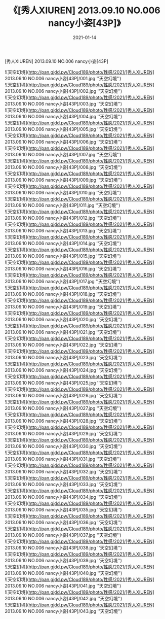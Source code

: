 ﻿---
layout: post
title:  《[秀人XIUREN] 2013.09.10 NO.006 nancy小姿[43P]》
date:   2021-01-14
img: http://pan.gjdd.pw/Cloud189/photo/性感/2021/[秀人XIUREN] 2013.09.10 NO.006 nancy小姿[43P]/000.jpg
categories: [美女, 性感, 泳衣]
---

[秀人XIUREN] 2013.09.10 NO.006 nancy小姿[43P]



![天空幻境](http://pan.gjdd.pw/Cloud189/photo/性感/2021/[秀人XIUREN] 2013.09.10 NO.006 nancy小姿[43P]/001.jpg ''天空幻境'') <br>
![天空幻境](http://pan.gjdd.pw/Cloud189/photo/性感/2021/[秀人XIUREN] 2013.09.10 NO.006 nancy小姿[43P]/002.jpg ''天空幻境'') <br>
![天空幻境](http://pan.gjdd.pw/Cloud189/photo/性感/2021/[秀人XIUREN] 2013.09.10 NO.006 nancy小姿[43P]/003.jpg ''天空幻境'') <br>
![天空幻境](http://pan.gjdd.pw/Cloud189/photo/性感/2021/[秀人XIUREN] 2013.09.10 NO.006 nancy小姿[43P]/004.jpg ''天空幻境'') <br>
![天空幻境](http://pan.gjdd.pw/Cloud189/photo/性感/2021/[秀人XIUREN] 2013.09.10 NO.006 nancy小姿[43P]/005.jpg ''天空幻境'') <br>
![天空幻境](http://pan.gjdd.pw/Cloud189/photo/性感/2021/[秀人XIUREN] 2013.09.10 NO.006 nancy小姿[43P]/006.jpg ''天空幻境'') <br>
![天空幻境](http://pan.gjdd.pw/Cloud189/photo/性感/2021/[秀人XIUREN] 2013.09.10 NO.006 nancy小姿[43P]/007.jpg ''天空幻境'') <br>
![天空幻境](http://pan.gjdd.pw/Cloud189/photo/性感/2021/[秀人XIUREN] 2013.09.10 NO.006 nancy小姿[43P]/008.jpg ''天空幻境'') <br>
![天空幻境](http://pan.gjdd.pw/Cloud189/photo/性感/2021/[秀人XIUREN] 2013.09.10 NO.006 nancy小姿[43P]/009.jpg ''天空幻境'') <br>
![天空幻境](http://pan.gjdd.pw/Cloud189/photo/性感/2021/[秀人XIUREN] 2013.09.10 NO.006 nancy小姿[43P]/010.jpg ''天空幻境'') <br>
![天空幻境](http://pan.gjdd.pw/Cloud189/photo/性感/2021/[秀人XIUREN] 2013.09.10 NO.006 nancy小姿[43P]/011.jpg ''天空幻境'') <br>
![天空幻境](http://pan.gjdd.pw/Cloud189/photo/性感/2021/[秀人XIUREN] 2013.09.10 NO.006 nancy小姿[43P]/012.jpg ''天空幻境'') <br>
![天空幻境](http://pan.gjdd.pw/Cloud189/photo/性感/2021/[秀人XIUREN] 2013.09.10 NO.006 nancy小姿[43P]/013.jpg ''天空幻境'') <br>
![天空幻境](http://pan.gjdd.pw/Cloud189/photo/性感/2021/[秀人XIUREN] 2013.09.10 NO.006 nancy小姿[43P]/014.jpg ''天空幻境'') <br>
![天空幻境](http://pan.gjdd.pw/Cloud189/photo/性感/2021/[秀人XIUREN] 2013.09.10 NO.006 nancy小姿[43P]/015.jpg ''天空幻境'') <br>
![天空幻境](http://pan.gjdd.pw/Cloud189/photo/性感/2021/[秀人XIUREN] 2013.09.10 NO.006 nancy小姿[43P]/016.jpg ''天空幻境'') <br>
![天空幻境](http://pan.gjdd.pw/Cloud189/photo/性感/2021/[秀人XIUREN] 2013.09.10 NO.006 nancy小姿[43P]/017.jpg ''天空幻境'') <br>
![天空幻境](http://pan.gjdd.pw/Cloud189/photo/性感/2021/[秀人XIUREN] 2013.09.10 NO.006 nancy小姿[43P]/018.jpg ''天空幻境'') <br>
![天空幻境](http://pan.gjdd.pw/Cloud189/photo/性感/2021/[秀人XIUREN] 2013.09.10 NO.006 nancy小姿[43P]/019.jpg ''天空幻境'') <br>
![天空幻境](http://pan.gjdd.pw/Cloud189/photo/性感/2021/[秀人XIUREN] 2013.09.10 NO.006 nancy小姿[43P]/020.jpg ''天空幻境'') <br>
![天空幻境](http://pan.gjdd.pw/Cloud189/photo/性感/2021/[秀人XIUREN] 2013.09.10 NO.006 nancy小姿[43P]/021.jpg ''天空幻境'') <br>
![天空幻境](http://pan.gjdd.pw/Cloud189/photo/性感/2021/[秀人XIUREN] 2013.09.10 NO.006 nancy小姿[43P]/022.jpg ''天空幻境'') <br>
![天空幻境](http://pan.gjdd.pw/Cloud189/photo/性感/2021/[秀人XIUREN] 2013.09.10 NO.006 nancy小姿[43P]/023.jpg ''天空幻境'') <br>
![天空幻境](http://pan.gjdd.pw/Cloud189/photo/性感/2021/[秀人XIUREN] 2013.09.10 NO.006 nancy小姿[43P]/024.jpg ''天空幻境'') <br>
![天空幻境](http://pan.gjdd.pw/Cloud189/photo/性感/2021/[秀人XIUREN] 2013.09.10 NO.006 nancy小姿[43P]/025.jpg ''天空幻境'') <br>
![天空幻境](http://pan.gjdd.pw/Cloud189/photo/性感/2021/[秀人XIUREN] 2013.09.10 NO.006 nancy小姿[43P]/026.jpg ''天空幻境'') <br>
![天空幻境](http://pan.gjdd.pw/Cloud189/photo/性感/2021/[秀人XIUREN] 2013.09.10 NO.006 nancy小姿[43P]/027.jpg ''天空幻境'') <br>
![天空幻境](http://pan.gjdd.pw/Cloud189/photo/性感/2021/[秀人XIUREN] 2013.09.10 NO.006 nancy小姿[43P]/028.jpg ''天空幻境'') <br>
![天空幻境](http://pan.gjdd.pw/Cloud189/photo/性感/2021/[秀人XIUREN] 2013.09.10 NO.006 nancy小姿[43P]/029.jpg ''天空幻境'') <br>
![天空幻境](http://pan.gjdd.pw/Cloud189/photo/性感/2021/[秀人XIUREN] 2013.09.10 NO.006 nancy小姿[43P]/030.jpg ''天空幻境'') <br>
![天空幻境](http://pan.gjdd.pw/Cloud189/photo/性感/2021/[秀人XIUREN] 2013.09.10 NO.006 nancy小姿[43P]/031.jpg ''天空幻境'') <br>
![天空幻境](http://pan.gjdd.pw/Cloud189/photo/性感/2021/[秀人XIUREN] 2013.09.10 NO.006 nancy小姿[43P]/032.jpg ''天空幻境'') <br>
![天空幻境](http://pan.gjdd.pw/Cloud189/photo/性感/2021/[秀人XIUREN] 2013.09.10 NO.006 nancy小姿[43P]/033.jpg ''天空幻境'') <br>
![天空幻境](http://pan.gjdd.pw/Cloud189/photo/性感/2021/[秀人XIUREN] 2013.09.10 NO.006 nancy小姿[43P]/034.jpg ''天空幻境'') <br>
![天空幻境](http://pan.gjdd.pw/Cloud189/photo/性感/2021/[秀人XIUREN] 2013.09.10 NO.006 nancy小姿[43P]/035.jpg ''天空幻境'') <br>
![天空幻境](http://pan.gjdd.pw/Cloud189/photo/性感/2021/[秀人XIUREN] 2013.09.10 NO.006 nancy小姿[43P]/036.jpg ''天空幻境'') <br>
![天空幻境](http://pan.gjdd.pw/Cloud189/photo/性感/2021/[秀人XIUREN] 2013.09.10 NO.006 nancy小姿[43P]/037.jpg ''天空幻境'') <br>
![天空幻境](http://pan.gjdd.pw/Cloud189/photo/性感/2021/[秀人XIUREN] 2013.09.10 NO.006 nancy小姿[43P]/038.jpg ''天空幻境'') <br>
![天空幻境](http://pan.gjdd.pw/Cloud189/photo/性感/2021/[秀人XIUREN] 2013.09.10 NO.006 nancy小姿[43P]/039.jpg ''天空幻境'') <br>
![天空幻境](http://pan.gjdd.pw/Cloud189/photo/性感/2021/[秀人XIUREN] 2013.09.10 NO.006 nancy小姿[43P]/040.jpg ''天空幻境'') <br>
![天空幻境](http://pan.gjdd.pw/Cloud189/photo/性感/2021/[秀人XIUREN] 2013.09.10 NO.006 nancy小姿[43P]/041.jpg ''天空幻境'') <br>
![天空幻境](http://pan.gjdd.pw/Cloud189/photo/性感/2021/[秀人XIUREN] 2013.09.10 NO.006 nancy小姿[43P]/042.jpg ''天空幻境'') <br>
![天空幻境](http://pan.gjdd.pw/Cloud189/photo/性感/2021/[秀人XIUREN] 2013.09.10 NO.006 nancy小姿[43P]/043.jpg ''天空幻境'') <br>